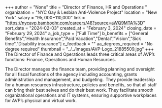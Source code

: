 +++
author = "None"
title = "Director of Finance, HR and Operations "
organization = "NYC Gay & Lesbian Anti-Violence Project"
location = "New York"
salary = "$95,000-$110,000"
link = "https://nycavp.bamboohr.com/careers/48?source=aWQ9MTA%3D"
sort_date = "2024-02-03"
created_at = "February 3, 2024"
closing_date = "February 29, 2024"
a_job_type = ["Full Time"]
b_benefits = ["General Benefits","Health Insurance","Paid Vacation","Dental","Vision","Sick time","Disability insurance"]
c_feedback = ""
aa_degrees_required = "No degree required"
thumbnail = "../../images/AVP-Logo_21885509.jpg"
+++
The Director of Finance and Operations leads three critical areas of AVP’s functions: Finance, Operations and Human Resources.  

   The Director manages the finance team, providing planning and oversight for all fiscal functions of the agency including accounting, grants administration and management, and budgeting.  
    They provide leadership for a human resources infrastructure, policies and benefits, so that all staff can bring their best selves and do their best work. 
    They facilitate smooth organizational operations and IT systems, ensuring supportive workplaces for AVP’s physical and virtual work. 